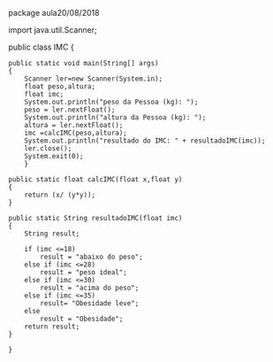 package aula20/08/2018

import java.util.Scanner;

public class IMC {
	

	public static void main(String[] args)
	{
		Scanner ler=new Scanner(System.in);
		float peso,altura;
		float imc;
		System.out.println("peso da Pessoa (kg): ");
		peso = ler.nextFloat();
		System.out.println("altura da Pessoa (kg): ");
		altura = ler.nextFloat();
		imc =calcIMC(peso,altura);
		System.out.println("resultado do IMC: " + resultadoIMC(imc));
		ler.close();
		System.exit(0);
		}
	
	public static float calcIMC(float x,float y)
	{
		return (x/ (y*y));
	}
	
	public static String resultadoIMC(float imc)
	{
		String result;
		
		if (imc <=18)
			result = "abaixo do peso";
		else if (imc <=28)
			result = "peso ideal";
		else if (imc <=30)
			result = "acima do peso";
		else if (imc <=35)
            result= "Obesidade leve";
		else 
			result = "Obesidade";
		return result;
	}
		
	}
	
